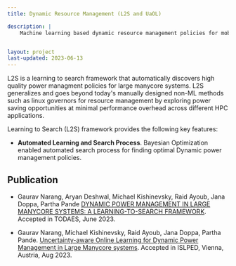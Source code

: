 ```yaml
---
title: Dynamic Resource Management (L2S and UaOL)

description: |
    Machine learning based dynamic resource management policies for mobile, large-manycore systems and PIM-based architectures


layout: project
last-updated: 2023-06-13
---
```


<!-- [FlexFlow](https://flexflow.ai) -->

L2S is a learning to search framework that automatically discovers high quality power managment policies for large manycore systems. L2S generalizes and goes beyond today's manually designed non-ML methods such as linux governors for resource management by exploring power saving opportunities at minimal performance overhead across different HPC applications.

Learning to Search (L2S) framework provides the following key features:

* **Automated Learning and Search Process**. Bayesian Optimization enabled automated search process for finding optimal Dynamic power management policies.

<!-- FlexFlow supports parallelizing DNN training through combinations of the [Sample, Operator, Attribute, and Parameter](https://cs.stanford.edu/~zhihao/papers/sysml19a.pdf) dimensions, and guarantees that different parallelization strategies maintain the same model accuracy by design. -->

<!-- * **Performance Autotuning**. To accelerate DNN training on a specific parallel machine, FlexFlow uses guided randomized search to automatically find fast parallelization strategies while requiring no manual effort. -->



<!-- More information about FlexFlow is available at [https://flexflow.ai](https://flexflow.ai). -->

## Publication

* Gaurav Narang, Aryan Deshwal, Michael Kishinevsky, Raid Ayoub, Jana Doppa, Partha Pande [DYNAMIC POWER MANAGEMENT IN LARGE MANYCORE SYSTEMS: A LEARNING-TO-SEARCH FRAMEWORK](https://cs.stanford.edu/~zhihao/papers/mlsys20.pdf). Accepted in TODAES, June 2023.

* Gaurav Narang, Michael Kishinevsky, Raid Ayoub, Jana Doppa, Partha Pande. [Uncertainty-aware Online Learning for Dynamic Power Management in Large Manycore systems](https://cs.stanford.edu/~zhihao/papers/sysml19a.pdf). Accepted in ISLPED, Vienna, Austria, Aug 2023.